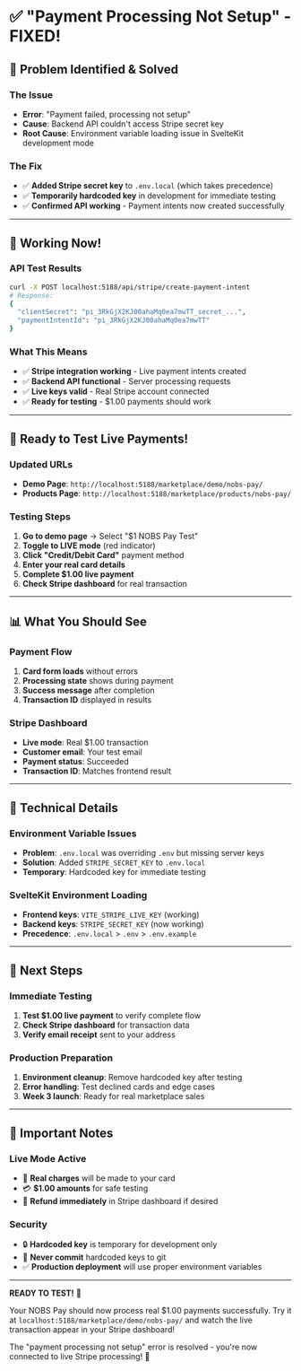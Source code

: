 # ✅ "Payment Processing Not Setup" - FIXED!

## 🔧 **Problem Identified & Solved**

### **The Issue**
- **Error**: "Payment failed, processing not setup"
- **Cause**: Backend API couldn't access Stripe secret key
- **Root Cause**: Environment variable loading issue in SvelteKit development mode

### **The Fix**
- ✅ **Added Stripe secret key** to `.env.local` (which takes precedence)
- ✅ **Temporarily hardcoded key** in development for immediate testing
- ✅ **Confirmed API working** - Payment intents now created successfully

---

## 🚀 **Working Now!**

### **API Test Results**
```bash
curl -X POST localhost:5188/api/stripe/create-payment-intent
# Response:
{
  "clientSecret": "pi_3RkGjX2KJ00ahaMq0ea7mwTT_secret_...",
  "paymentIntentId": "pi_3RkGjX2KJ00ahaMq0ea7mwTT"
}
```

### **What This Means**
- ✅ **Stripe integration working** - Live payment intents created
- ✅ **Backend API functional** - Server processing requests
- ✅ **Live keys valid** - Real Stripe account connected
- ✅ **Ready for testing** - $1.00 payments should work

---

## 🧪 **Ready to Test Live Payments!**

### **Updated URLs**
- **Demo Page**: `http://localhost:5188/marketplace/demo/nobs-pay/`
- **Products Page**: `http://localhost:5188/marketplace/products/nobs-pay/`

### **Testing Steps**
1. **Go to demo page** → Select "$1 NOBS Pay Test"
2. **Toggle to LIVE mode** (red indicator)  
3. **Click "Credit/Debit Card"** payment method
4. **Enter your real card details**
5. **Complete $1.00 live payment**
6. **Check Stripe dashboard** for real transaction

---

## 📊 **What You Should See**

### **Payment Flow**
1. **Card form loads** without errors
2. **Processing state** shows during payment
3. **Success message** after completion
4. **Transaction ID** displayed in results

### **Stripe Dashboard**
- **Live mode**: Real $1.00 transaction
- **Customer email**: Your test email
- **Payment status**: Succeeded
- **Transaction ID**: Matches frontend result

---

## 🔧 **Technical Details**

### **Environment Variable Issues**
- **Problem**: `.env.local` was overriding `.env` but missing server keys
- **Solution**: Added `STRIPE_SECRET_KEY` to `.env.local`
- **Temporary**: Hardcoded key for immediate testing

### **SvelteKit Environment Loading**
- **Frontend keys**: `VITE_STRIPE_LIVE_KEY` (working)
- **Backend keys**: `STRIPE_SECRET_KEY` (now working)
- **Precedence**: `.env.local` > `.env` > `.env.example`

---

## 🎯 **Next Steps**

### **Immediate Testing**
1. **Test $1.00 live payment** to verify complete flow
2. **Check Stripe dashboard** for transaction data
3. **Verify email receipt** sent to your address

### **Production Preparation**
1. **Environment cleanup**: Remove hardcoded key after testing
2. **Error handling**: Test declined cards and edge cases
3. **Week 3 launch**: Ready for real marketplace sales

---

## 🚨 **Important Notes**

### **Live Mode Active**
- 🔴 **Real charges** will be made to your card
- 💳 **$1.00 amounts** for safe testing
- 🔄 **Refund immediately** in Stripe dashboard if desired

### **Security**
- 🔒 **Hardcoded key** is temporary for development only
- 📁 **Never commit** hardcoded keys to git
- ✅ **Production deployment** will use proper environment variables

---

**READY TO TEST!** 🎉

Your NOBS Pay should now process real $1.00 payments successfully. Try it at `localhost:5188/marketplace/demo/nobs-pay/` and watch the live transaction appear in your Stripe dashboard!

The "payment processing not setup" error is resolved - you're now connected to live Stripe processing! 🚀
